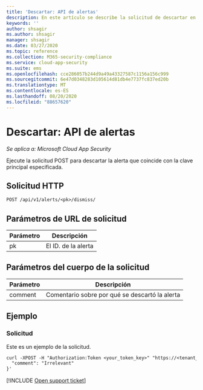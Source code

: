 ```yaml
---
title: 'Descartar: API de alertas'
description: En este artículo se describe la solicitud de descartar en la API de alertas de Cloud App Security.
keywords: ''
author: shsagir
ms.author: shsagir
manager: shsagir
ms.date: 03/27/2020
ms.topic: reference
ms.collection: M365-security-compliance
ms.service: cloud-app-security
ms.suite: ems
ms.openlocfilehash: cce286057b244d9a49a43327587c1156a156c999
ms.sourcegitcommit: 6e47d0348283d105614d81db4e7737fc837ed20b
ms.translationtype: MT
ms.contentlocale: es-ES
ms.lasthandoff: 08/20/2020
ms.locfileid: "88657620"
---
```

# <a name="dismiss---alerts-api"></a>Descartar: API de alertas

*Se aplica a: Microsoft Cloud App Security*

Ejecute la solicitud POST para descartar la alerta que coincide con la clave principal especificada.

## <a name="http-request"></a>Solicitud HTTP

```rest
POST /api/v1/alerts/<pk>/dismiss/
```

## <a name="request-url-parameters"></a>Parámetros de URL de solicitud

| Parámetro | Descripción |
| --- | --- |
| pk | El ID. de la alerta |

## <a name="request-body-parameters"></a>Parámetros del cuerpo de la solicitud

| Parámetro | Descripción |
| --- | --- |
| comment | Comentario sobre por qué se descartó la alerta |

## <a name="example"></a>Ejemplo

### <a name="request"></a>Solicitud

Este es un ejemplo de la solicitud.

```rest
curl -XPOST -H "Authorization:Token <your_token_key>" "https://<tenant_id>.<tenant_region>.contoso.com/api/v1/alerts/<pk>/dismiss/" -d '{
  "comment": "Irrelevant"
}'
```

[!INCLUDE [Open support ticket](includes/support.md)]
